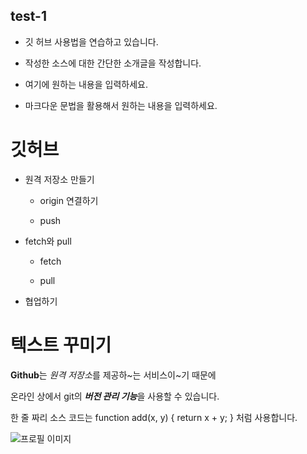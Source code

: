 ## test-1
+ 깃 허브 사용법을 연습하고 있습니다.

+ 작성한 소스에 대한 간단한 소개글을 작성합니다.

+ 여기에 원하는 내용을 입력하세요.

+ 마크다운 문법을 활용해서 원하는 내용을 입력하세요.


# 깃허브

- 원격 저장소 만들기

  - origin 연결하기

  - push

- fetch와 pull

  - fetch
 
  - pull
    
- 협업하기

# 텍스트 꾸미기

**Github**는 *원격 저장소*를 제공하~는 서비스이~기 때문에

온라인 상에서 git의 ***버전 관리 기능***을 사용할 수 있습니다.

한 줄 짜리  소스 코드는 function add(x, y) { return x + y; } 처럼 사용합니다.

![프로필 이미지](./house.png)
